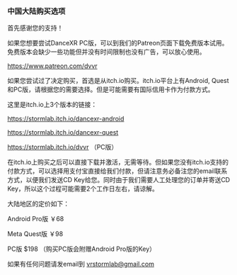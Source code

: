 ### 中国大陆购买选项

首先感谢您的支持！

如果您想要尝试DanceXR PC版，可以到我们的Patreon页面下载免费版本试用。免费版本会缺少一些功能但并没有时间限制也没有广告，可以放心使用。

https://www.patreon.com/dvvr


如果您尝试过了决定购买，首选是从itch.io购买。itch.io平台上有Android, Quest和PC版，请根据您的需要选择。但是可能需要有国际信用卡作为付款方式。

这里是itch.io上3个版本的链接：

https://stormlab.itch.io/dancexr-android

https://stormlab.itch.io/dancexr-quest

https://stormlab.itch.io/dvvr （PC版）


在itch.io上购买之后可以直接下载并激活，无需等待。但如果您没有itch.io支持的付款方式，可以选择用支付宝直接给我们付款，但请注意务必备注您的email联系方式，以便我们发送CD Key给您。同时由于我们需要人工处理您的订单并寄送CD Key，所以这个过程可能需要2个工作日左右，请谅解。


大陆地区的定价如下：


Android Pro版 ￥68

Meta Quest版 ￥98

PC版 $198 （购买PC版会附赠Android Pro版的Key）


如果有任何问题请发email到 vrstormlab@gmail.com
